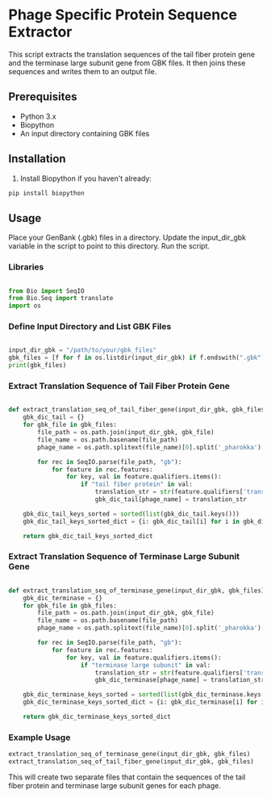 # Phage Specific Protein Sequence Extractor 

This script extracts the translation sequences of the tail fiber protein gene and the terminase large subunit gene from GBK files. It then joins these sequences and writes them to an output file.

## Prerequisites

- Python 3.x
- Biopython
- An input directory containing GBK files

## Installation

1. Install Biopython if you haven't already:

```bash
pip install biopython

```

## Usage
Place your GenBank (.gbk) files in a directory.
Update the input_dir_gbk variable in the script to point to this directory.
Run the script.

### Libraries
```python

from Bio import SeqIO
from Bio.Seq import translate
import os

```

### Define Input Directory and List GBK Files
```python

input_dir_gbk = "/path/to/your/gbk_files"
gbk_files = [f for f in os.listdir(input_dir_gbk) if f.endswith(".gbk")]
print(gbk_files)

```
### Extract Translation Sequence of Tail Fiber Protein Gene
```python

def extract_translation_seq_of_tail_fiber_gene(input_dir_gbk, gbk_files):
    gbk_dic_tail = {}
    for gbk_file in gbk_files:
        file_path = os.path.join(input_dir_gbk, gbk_file)
        file_name = os.path.basename(file_path)
        phage_name = os.path.splitext(file_name)[0].split('_pharokka')[0]

        for rec in SeqIO.parse(file_path, "gb"):
            for feature in rec.features:
                for key, val in feature.qualifiers.items():
                    if "tail fiber protein" in val:
                        translation_str = str(feature.qualifiers['translation'])
                        gbk_dic_tail[phage_name] = translation_str

    gbk_dic_tail_keys_sorted = sorted(list(gbk_dic_tail.keys()))
    gbk_dic_tail_keys_sorted_dict = {i: gbk_dic_tail[i] for i in gbk_dic_tail_keys_sorted}

    return gbk_dic_tail_keys_sorted_dict

```
### Extract Translation Sequence of Terminase Large Subunit Gene
```python

def extract_translation_seq_of_terminase_gene(input_dir_gbk, gbk_files):
    gbk_dic_terminase = {}
    for gbk_file in gbk_files:
        file_path = os.path.join(input_dir_gbk, gbk_file)
        file_name = os.path.basename(file_path)
        phage_name = os.path.splitext(file_name)[0].split('_pharokka')[0]

        for rec in SeqIO.parse(file_path, "gb"):
            for feature in rec.features:
                for key, val in feature.qualifiers.items():
                    if "terminase large subunit" in val:
                        translation_str = str(feature.qualifiers['translation'])
                        gbk_dic_terminase[phage_name] = translation_str

    gbk_dic_terminase_keys_sorted = sorted(list(gbk_dic_terminase.keys()))
    gbk_dic_terminase_keys_sorted_dict = {i: gbk_dic_terminase[i] for i in gbk_dic_terminase_keys_sorted}

    return gbk_dic_terminase_keys_sorted_dict

```

### Example Usage
```python
extract_translation_seq_of_terminase_gene(input_dir_gbk, gbk_files)
extract_translation_seq_of_tail_fiber_gene(input_dir_gbk, gbk_files)


```
This will create two separate files that contain the sequences of the tail fiber protein and 
terminase large subunit genes for each phage.




